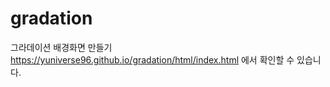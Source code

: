 # gradation
그라데이션 배경화면 만들기<br>
 https://yuniverse96.github.io/gradation/html/index.html 에서 확인할 수 있습니다.
